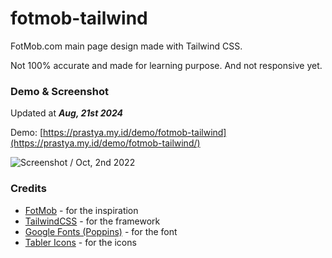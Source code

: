 # fotmob-tailwind

FotMob.com main page design made with Tailwind CSS.

Not 100% accurate and made for learning purpose. And not responsive yet.

### Demo & Screenshot

Updated at **_Aug, 21st 2024_**

Demo: [https://prastya.my.id/demo/fotmob-tailwind](https://prastya.my.id/demo/fotmob-tailwind/)

![Screenshot / Oct, 2nd 2022](https://github.com/prastya28/fotmob-tailwind/blob/main/public/img/ss_01.png)

### Credits

- [FotMob](https://www.fotmob.com) - for the inspiration
- [TailwindCSS](https://tailwindcss.com) - for the framework
- [Google Fonts (Poppins)](https://fonts.google.com/specimen/Poppins) - for the font
- [Tabler Icons](https://tabler.io/icons) - for the icons
